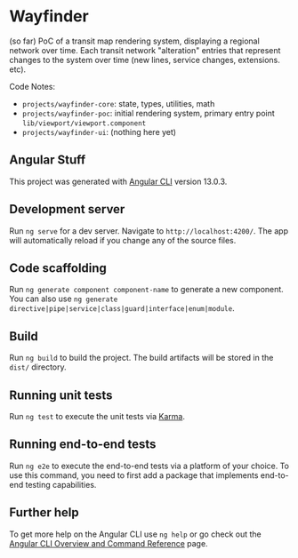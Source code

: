 # Wayfinder

(so far) PoC of a transit map rendering system, displaying a regional network over time.
Each transit network "alteration" entries that represent changes to the system over time (new lines, service changes, extensions. etc).

Code Notes:
- `projects/wayfinder-core`: state, types, utilities, math
- `projects/wayfinder-poc`: initial rendering system, primary entry point `lib/viewport/viewport.component`
- `projects/wayfinder-ui`: (nothing here yet)

## Angular Stuff

This project was generated with [Angular CLI](https://github.com/angular/angular-cli) version 13.0.3.

## Development server

Run `ng serve` for a dev server. Navigate to `http://localhost:4200/`. The app will automatically reload if you change any of the source files.

## Code scaffolding

Run `ng generate component component-name` to generate a new component. You can also use `ng generate directive|pipe|service|class|guard|interface|enum|module`.

## Build

Run `ng build` to build the project. The build artifacts will be stored in the `dist/` directory.

## Running unit tests

Run `ng test` to execute the unit tests via [Karma](https://karma-runner.github.io).

## Running end-to-end tests

Run `ng e2e` to execute the end-to-end tests via a platform of your choice. To use this command, you need to first add a package that implements end-to-end testing capabilities.

## Further help

To get more help on the Angular CLI use `ng help` or go check out the [Angular CLI Overview and Command Reference](https://angular.io/cli) page.
